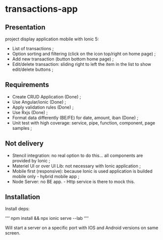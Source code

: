 # transactions-app

## Presentation
project display application mobile with Ionic 5:
- List of transactions ;
- Option sorting and filtering (click on the icon top/right on home page) ;
- Add new transaction (button bottom home page) ;
- Edit/delete transaction: sliding right to left the item in the list to show edit/delete buttons ;

## Requirements
- Create CRUD Application (Done) ;
- Use Angular/ionic (Done) ;
- Apply validation rules (Done) ;
- Use Rxjs (Done) ;
- Format data differently (BE/FE) for date, amount, iban (Done) ;
- Unit test with high coverage: service, pipe, function, component, page samples ;

## Not delivery
- Stencil integration: no real option to do this... all components are provided by Ionic ;
- Materiel UI or over UI Lib: not necessary with Ionic application ;
- Mobile first (responsive): because Ionic is used application is builded mobile only - hybrid mobile app ;
- Node Server: no BE app. - Http service is there to mock this. 

## Installation
Install deps:

‘‘‘‘
npm install && npx ionic serve --lab
‘‘‘‘

Will start a server on a specific port with IOS and Android versions on same screen.
